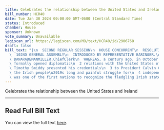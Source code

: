 ```yaml
---
title: Celebrates the relationship between the United States and Ireland
bill_number: HCR40
date: Tue Jan 30 2024 00:00:00 GMT-0600 (Central Standard Time)
status: Introduced
chamber: House
sponsor: Unknown
vote_summary: Unavailable
legiscan_url: https://legiscan.com/MO/text/HCR40/id/2906768
draft: false
bill_text: "|\n  SECOND REGULAR SESSION\n  HOUSE CONCURRENT\n  RESOLUTION NO. 40\n\
  \  102ND GENERAL ASSEMBLY\n  INTRODUCED BY REPRESENTATIVE BARINGER.\n  5139H.01I\
  \ DANARADEMANMILLER,ChiefClerk\n  WHEREAS, a century ago, in October 1924, Ireland\
  \ formally opened diplomatic\n  2 relations with the United States of America when\
  \ Timothy Smiddy presented his credentials\n  3 to President Calvin Coolidge. Following\
  \ the Irish people\u2019s long and painful struggle for\n  4 independence, the U.S.\
  \ was one of the first nations to recognize the fledgling Irish state"
---
```

Celebrates the relationship between the United States and Ireland

---

## Read Full Bill Text

You can view the full text [here](https://legiscan.com/MO/text/HCR40/id/2906768).
